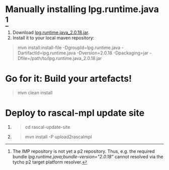 # Manually installing lpg.runtime.java [^why]
1. Download [lpg.runtime.java_2.0.18.jar](http://download.eclipse.org/technology/imp/updates/plugins/lpg.runtime.java_2.0.18.jar).
2. Install it to your local maven repository: 
> mvn install:install-file -DgroupId=lpg.runtime.java -DartifactId=lpg.runtime.java -Dversion=2.0.18 -Dpackaging=jar -Dfile=/path/to/lpg.runtime.java_2.0.18.jar

[^why]: The IMP repository is not yet a p2 repository. Thus, e.g. the required bundle *lpg.runtime.java;bundle-version="2.0.18”* cannot resolved via the tycho p2 target platform resolver.

# Go for it: Build your artefacts!
> mvn clean install

# Deploy to rascal-mpl update site
1. > cd rascal-update-site
2. > mvn install -P upload2rascalmpl